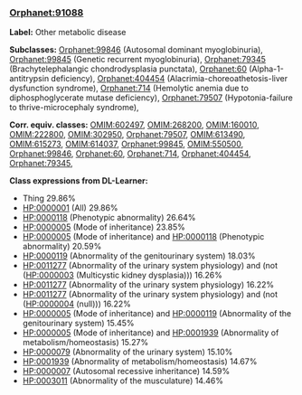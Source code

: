 
### [Orphanet:91088](http://www.orpha.net/ORDO/Orphanet_91088)
**Label:** Other metabolic disease

**Subclasses:** [Orphanet:99846](http://www.orpha.net/ORDO/Orphanet_99846) (Autosomal dominant myoglobinuria), [Orphanet:99845](http://www.orpha.net/ORDO/Orphanet_99845) (Genetic recurrent myoglobinuria), [Orphanet:79345](http://www.orpha.net/ORDO/Orphanet_79345) (Brachytelephalangic chondrodysplasia punctata), [Orphanet:60](http://www.orpha.net/ORDO/Orphanet_60) (Alpha-1-antitrypsin deficiency), [Orphanet:404454](http://www.orpha.net/ORDO/Orphanet_404454) (Alacrimia-choreoathetosis-liver dysfunction syndrome), [Orphanet:714](http://www.orpha.net/ORDO/Orphanet_714) (Hemolytic anemia due to diphosphoglycerate mutase deficiency), [Orphanet:79507](http://www.orpha.net/ORDO/Orphanet_79507) (Hypotonia-failure to thrive-microcephaly syndrome), 

**Corr. equiv. classes:** [OMIM:602497](http://purl.obolibrary.org/obo/OMIM_602497), [OMIM:268200](http://purl.obolibrary.org/obo/OMIM_268200), [OMIM:160010](http://purl.obolibrary.org/obo/OMIM_160010), [OMIM:222800](http://purl.obolibrary.org/obo/OMIM_222800), [OMIM:302950](http://purl.obolibrary.org/obo/OMIM_302950), [Orphanet:79507](http://www.orpha.net/ORDO/Orphanet_79507), [OMIM:613490](http://purl.obolibrary.org/obo/OMIM_613490), [OMIM:615273](http://purl.obolibrary.org/obo/OMIM_615273), [OMIM:614037](http://purl.obolibrary.org/obo/OMIM_614037), [Orphanet:99845](http://www.orpha.net/ORDO/Orphanet_99845), [OMIM:550500](http://purl.obolibrary.org/obo/OMIM_550500), [Orphanet:99846](http://www.orpha.net/ORDO/Orphanet_99846), [Orphanet:60](http://www.orpha.net/ORDO/Orphanet_60), [Orphanet:714](http://www.orpha.net/ORDO/Orphanet_714), [Orphanet:404454](http://www.orpha.net/ORDO/Orphanet_404454), [Orphanet:79345](http://www.orpha.net/ORDO/Orphanet_79345), 

**Class expressions from DL-Learner:**

- Thing 29.86%
- [HP:0000001](http://purl.obolibrary.org/obo/HP_0000001) (All) 29.86%
- [HP:0000118](http://purl.obolibrary.org/obo/HP_0000118) (Phenotypic abnormality) 26.64%
- [HP:0000005](http://purl.obolibrary.org/obo/HP_0000005) (Mode of inheritance) 23.85%
- [HP:0000005](http://purl.obolibrary.org/obo/HP_0000005) (Mode of inheritance) and [HP:0000118](http://purl.obolibrary.org/obo/HP_0000118) (Phenotypic abnormality) 20.59%
- [HP:0000119](http://purl.obolibrary.org/obo/HP_0000119) (Abnormality of the genitourinary system) 18.03%
- [HP:0011277](http://purl.obolibrary.org/obo/HP_0011277) (Abnormality of the urinary system physiology) and (not ([HP:0000003](http://purl.obolibrary.org/obo/HP_0000003) (Multicystic kidney dysplasia))) 16.26%
- [HP:0011277](http://purl.obolibrary.org/obo/HP_0011277) (Abnormality of the urinary system physiology) 16.22%
- [HP:0011277](http://purl.obolibrary.org/obo/HP_0011277) (Abnormality of the urinary system physiology) and (not ([HP:0000004](http://purl.obolibrary.org/obo/HP_0000004) (null))) 16.22%
- [HP:0000005](http://purl.obolibrary.org/obo/HP_0000005) (Mode of inheritance) and [HP:0000119](http://purl.obolibrary.org/obo/HP_0000119) (Abnormality of the genitourinary system) 15.45%
- [HP:0000005](http://purl.obolibrary.org/obo/HP_0000005) (Mode of inheritance) and [HP:0001939](http://purl.obolibrary.org/obo/HP_0001939) (Abnormality of metabolism/homeostasis) 15.27%
- [HP:0000079](http://purl.obolibrary.org/obo/HP_0000079) (Abnormality of the urinary system) 15.10%
- [HP:0001939](http://purl.obolibrary.org/obo/HP_0001939) (Abnormality of metabolism/homeostasis) 14.67%
- [HP:0000007](http://purl.obolibrary.org/obo/HP_0000007) (Autosomal recessive inheritance) 14.59%
- [HP:0003011](http://purl.obolibrary.org/obo/HP_0003011) (Abnormality of the musculature) 14.46%


